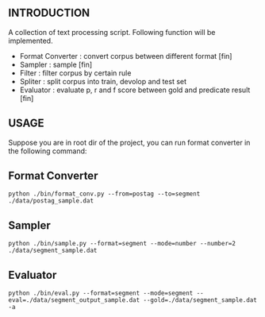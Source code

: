 INTRODUCTION
------------

A collection of text processing script. Following function will be implemented.

* Format Converter  : convert corpus between different format [fin]
* Sampler           : sample [fin]
* Filter            : filter corpus by certain rule
* Spliter           : split corpus into train, devolop and test set
* Evaluator         : evaluate p, r and f score between gold and predicate result [fin]

USAGE
-----
Suppose you are in root dir of the project, you can run format converter in the
following command:

## Format Converter

```python ./bin/format_conv.py --from=postag --to=segment ./data/postag_sample.dat```

## Sampler

```python ./bin/sample.py --format=segment --mode=number --number=2 ./data/segment_sample.dat```

## Evaluator

```python ./bin/eval.py --format=segment --mode=segment --eval=./data/segment_output_sample.dat --gold=./data/segment_sample.dat -a```


